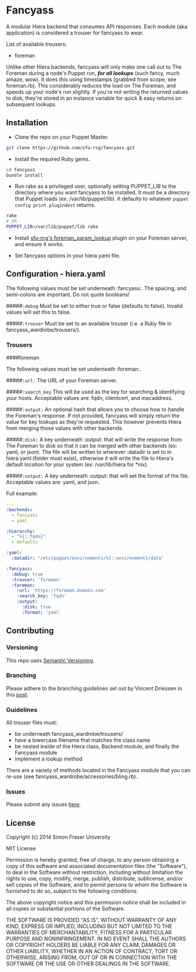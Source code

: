 # Fancyass

A modular Hiera backend that consumes API responses. Each module (aka application) is considered a trouser for fancyass to wear.

List of available trousers:

* foreman

Unlike other Hiera backends, fancyass will only make one call out to The Foreman during a node's Puppet run, <b>*for all lookups*</b> (such fancy, much amaze, wow). It does this using timestamps (grabbed from scope, see foreman.rb). This considerably reduces the load on The Foreman, and speeds up your node's run slightly. If you're not writing the returned values to disk, they're stored in an instance variable for quick & easy returns on subsequent lookups.

## Installation

* Clone the repo on your Puppet Master.

```bash
git clone https://github.com/sfu-rcg/fancyass.git
```

* Install the required Ruby gems.

```bash
cd fancyass
bundle install
```

* Run rake as a privileged user, optionally setting PUPPET_LIB to the directory where you want fancyass to be installed. It must be a directory that Puppet loads (ex: /var/lib/puppet/lib). It defaults to whatever `puppet config print plugindest` returns.

```bash
rake
# OR
PUPPET_LIB=/var/lib/puppet/lib rake
```

* Install [sfu-rcg's foreman_param_lookup](https://github.com/sfu-rcg/foreman_param_lookup) plugin on your Foreman server, and ensure it works.

* Set fancyass options in your hiera.yaml file.

## Configuration - hiera.yaml

The following values must be set underneath :fancyass:. The spacing, and semi-colons are important. Do not quote booleans!

#####`:debug`
Must be set to either true or false (defaults to false). Invalid values will set this to false.

#####`:trouser`
Must be set to an available trouser (i.e. a Ruby file in fancyass_wardrobe/trousers/).

### Trousers

####foreman

The following values must be set underneath :foreman:.

#####`:url:`
The URL of your Foreman server.

#####`:search_key`
This will be used as the key for searching & identifying your hosts. Acceptable values are: fqdn, clientcert, and macaddress.

#####`:output:`
An optional hash that allows you to choose how to handle the Foreman's response. If not provided, fancyass will simply return the value for key lookups as they're requested. This however prevents Hiera from merging those values with other backends.

#####`:disk:`
A key underneath :output: that will write the response from The Foreman to disk so that it can be merged with other backends (ex: yaml, or json). The file will be written to wherever :datadir is set to in hiera.yaml (folder must exist), otherwise it will write the file to Hiera's default location for your system (ex: /var/lib/hiera for \*nix). 

#####`:output:`
A key underneath :output: that will set the format of the file. Acceptable values are: yaml, and json.

Full example:

```yaml
---
:backends:
  - fancyass
  - yaml

:hierarchy:
  - "%{::fqdn}"
  - defaults

:yaml:
  :datadir: "/etc/puppet/environments/%{::environment}/data"

:fancyass:
  :debug: true
  :trouser: 'foreman'
  :foreman:
    :url: 'https://foreman.domain.com'
    :search_key: 'fqdn'
    :output:
      :disk: true
      :format: 'yaml'
```

## Contributing

### Versioning

This repo uses [Semantic Versioning](http://semver.org/).

### Branching

Please adhere to the branching guidelines set out by Vincent Driessen in this [post](http://nvie.com/posts/a-successful-git-branching-model/).

### Guidelines

All trouser files must: 

* be underneath fancyass_wardrobe/trousers/
* have a lowercase filename that matches the class name
* be nested inside of the Hiera class, Backend module, and finally the Fancyass module
* implement a lookup method

There are a variety of methods located in the Fancyass module that you can re-use (see fancyass_wardrobe/accessories/bling.rb).

### Issues

Please submit any issues [here](https://github.com/sfu-rcg/fancyass/issues).

## License

Copyright (c) 2014 Simon Fraser University

MIT License

Permission is hereby granted, free of charge, to any person obtaining
a copy of this software and associated documentation files (the
"Software"), to deal in the Software without restriction, including
without limitation the rights to use, copy, modify, merge, publish,
distribute, sublicense, and/or sell copies of the Software, and to
permit persons to whom the Software is furnished to do so, subject to
the following conditions:

The above copyright notice and this permission notice shall be
included in all copies or substantial portions of the Software.

THE SOFTWARE IS PROVIDED "AS IS", WITHOUT WARRANTY OF ANY KIND,
EXPRESS OR IMPLIED, INCLUDING BUT NOT LIMITED TO THE WARRANTIES OF
MERCHANTABILITY, FITNESS FOR A PARTICULAR PURPOSE AND
NONINFRINGEMENT. IN NO EVENT SHALL THE AUTHORS OR COPYRIGHT HOLDERS BE
LIABLE FOR ANY CLAIM, DAMAGES OR OTHER LIABILITY, WHETHER IN AN ACTION
OF CONTRACT, TORT OR OTHERWISE, ARISING FROM, OUT OF OR IN CONNECTION
WITH THE SOFTWARE OR THE USE OR OTHER DEALINGS IN THE SOFTWARE.
